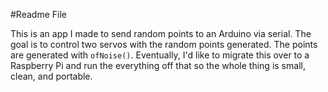 #Readme File

This is an app I made to send random points to an Arduino via serial. The goal is to control two servos with the random points generated. The points are generated with `ofNoise()`. Eventually, I'd like to migrate this over to a Raspberry Pi and run the everything off that so the whole thing is small, clean, and portable.
